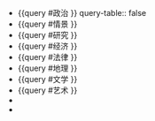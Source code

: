 - {{query #政治 }}
  query-table:: false
- {{query #情景 }}
- {{query #研究 }}
- {{query #经济 }}
- {{query #法律 }}
- {{query #地理 }}
- {{query #文学 }}
- {{query #艺术 }}
-
-